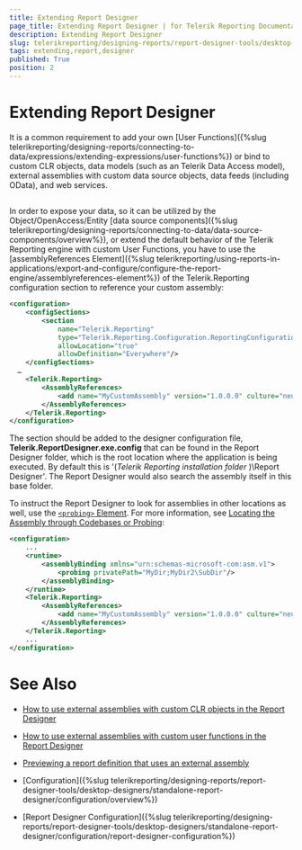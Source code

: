 ```yaml
---
title: Extending Report Designer
page_title: Extending Report Designer | for Telerik Reporting Documentation
description: Extending Report Designer
slug: telerikreporting/designing-reports/report-designer-tools/desktop-designers/standalone-report-designer/configuration/extending-report-designer
tags: extending,report,designer
published: True
position: 2
---
```


# Extending Report Designer



It is a common requirement to add your own [User Functions]({%slug telerikreporting/designing-reports/connecting-to-data/expressions/extending-expressions/user-functions%}) or bind to custom CLR objects, data models         (such as an Telerik Data Access model), external assemblies with custom data source objects, data feeds (including OData), and web services.       

## 

In order to expose your data, so it can be utilized by the Object/OpenAccess/Entity [data source components]({%slug telerikreporting/designing-reports/connecting-to-data/data-source-components/overview%}), or           extend the default behavior of the Telerik Reporting engine with custom User Functions, you have to use the [assemblyReferences Element]({%slug telerikreporting/using-reports-in-applications/export-and-configure/configure-the-report-engine/assemblyreferences-element%}) of the           Telerik.Reporting configuration section to reference your custom assembly:         

	
````xml
<configuration>
	<configSections>
		<section
			name="Telerik.Reporting"
			type="Telerik.Reporting.Configuration.ReportingConfigurationSection, Telerik.Reporting"
			allowLocation="true"
			allowDefinition="Everywhere"/>
	</configSections>
  …
	<Telerik.Reporting>
		<AssemblyReferences>
			<add name="MyCustomAssembly" version="1.0.0.0" culture="neutral" publicKeyToken ="null" />
		</AssemblyReferences>
	</Telerik.Reporting>
</configuration>
````



The section should be added to the designer configuration file, __Telerik.ReportDesigner.exe.config__  that can be found in           the Report Designer folder, which is the root location where the application is being executed.            By default this is '(*Telerik Reporting installation folder* )\Report Designer'.           The Report Designer would also search the assembly itself in this base folder.         

To instruct the Report Designer to look for assemblies in other locations as well, use the           [```<probing>``` Element](http://msdn.microsoft.com/en-US/library/823z9h8w%28v=vs.80%29). For more information, see           [Locating the Assembly through Codebases or Probing](http://msdn.microsoft.com/en-US/library/15hyw9x3%28v=vs.100%29):         

	
````xml
<configuration>
	...
	<runtime>
		<assemblyBinding xmlns="urn:schemas-microsoft-com:asm.v1">
			<probing privatePath="MyDir;MyDir2\SubDir"/>
		</assemblyBinding>
	</runtime>
	<Telerik.Reporting>
		<AssemblyReferences>
			<add name="MyCustomAssembly" version="1.0.0.0" culture="neutral" publicKeyToken ="null" />
		</AssemblyReferences>
	</Telerik.Reporting>
	...
</configuration>
````



# See Also


 * [How to use external assemblies with custom CLR objects in the Report Designer](http://www.telerik.com/support/kb/reporting/customization-tip/how-to-use-external-assemblies-with-custom-clr-objects-in-the-report-designer.aspx)

 * [How to use external assemblies with custom user functions in the Report Designer](http://www.telerik.com/support/kb/reporting/customization-tip/how-to-use-external-assemblies-with-custom-user-functions-in-the-report-designer.aspx)

 * [Previewing a report definition that uses an external assembly](http://www.telerik.com/support/kb/reporting/report-viewers/deploying-trdx-that-uses-external-assembly.aspx)

 * [Configuration]({%slug telerikreporting/designing-reports/report-designer-tools/desktop-designers/standalone-report-designer/configuration/overview%})

 * [Report Designer Configuration]({%slug telerikreporting/designing-reports/report-designer-tools/desktop-designers/standalone-report-designer/configuration/report-designer-configuration%})
